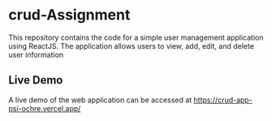 # crud-Assignment


This repository contains the code for a simple user management application using ReactJS. The application  allows users to view, add, edit, and delete user information
## Live Demo

A live demo of the web application can be accessed at https://crud-app-psi-ochre.vercel.app/
